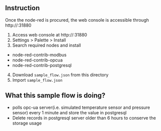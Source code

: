 ## Instruction

Once the node-red is procured, the web console is accessible through http://<worker node ip>:31880

1. Access web console at http://<worker node ip>:31880
2. Settings > Palette > Install
3. Search required nodes and install
- node-red-contrib-modbus
- node-red-contrib-opcua
- node-red-contrib-postgresql
4. Download `sample_flow.json` from this directory
5. Import `sample_flow.json`

## What this sample flow is doing?

- polls opc-ua server(i.e. simulated temperature sensor and pressure sensor) every 1 minute and store the value in postgresql
- Delete records in postgresql server older than 6 hours to conserve the storage usage

